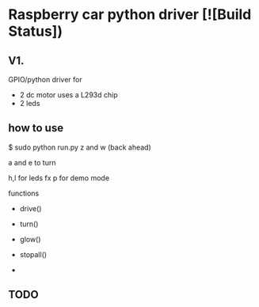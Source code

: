 Raspberry car python driver [![Build Status])
=====================

V1.
---------------
GPIO/python driver for 
* 2 dc motor uses a L293d chip
* 2 leds

how to use
---------------

$ sudo python run.py
z and w (back ahead)

a and e to turn

h,l for leds fx
p for demo mode


functions

* drive()
* turn()
* glow()
* stopall()


* 

TODO
----
